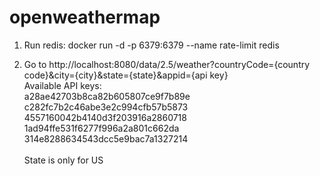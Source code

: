 # openweathermap
1. Run redis:
   docker run -d -p 6379:6379 --name rate-limit redis

2. Go to http://localhost:8080/data/2.5/weather?countryCode={country code}&city={city}&state={state}&appid={api key}
   <br> Available API keys:
   <br> a28ae42703b8ca82b605807ce9f7b89e
   <br> c282fc7b2c46abe3e2c994cfb57b5873
   <br> 4557160042b4140d3f203916a2860718
   <br> 1ad94ffe531f6277f996a2a801c662da
   <br> 314e8288634543dcc5e9bac7a1327214
   <br>
   <br>State is only for US
